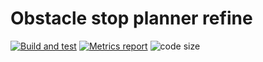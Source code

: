 # Obstacle stop planner refine

[![Build and test](https://github.com/tier4/obstacle_stop_planner_refine/actions/workflows/build_and_test.yml/badge.svg)](https://github.com/tier4/obstacle_stop_planner_refine/actions/workflows/build_and_test.yml)
[![Metrics report](https://img.shields.io/badge/-Metrics%20report-orange)](https://tier4.github.io/obstacle_stop_planner_refine/lizard_only_wo_test.html)
![code size](https://img.shields.io/github/languages/code-size/tier4/obstacle_stop_planner_refine)
